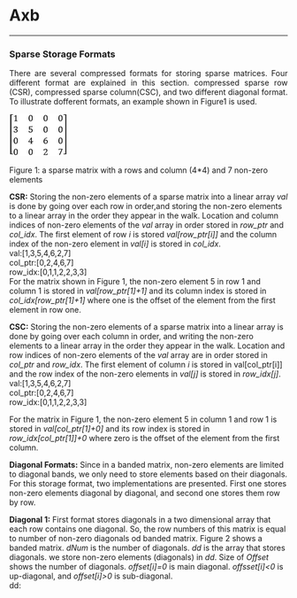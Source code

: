 # Axb

---
### Sparse Storage Formats
<p style='text-align: justify;'>
There are several compressed formats for storing sparse matrices. Four different format are explained in this section. 
compressed sparse row (CSR), compressed sparse column(CSC), and two different diagonal format. To illustrate dofferent 
formats, an example shown in Figure1 is used.

![sparse matrix](https://github.com/leila68/Axb/blob/master/doc/mtx.png "mtx")
<br>

Figure 1: a sparse matrix with a rows and column (4*4) and 7 non-zero elements

**CSR:** Storing the non-zero elements of a sparse matrix into a linear array *val* is done by going over each row in
order,and storing the non-zero elements to a linear array in the order they appear in the walk. Location and column
indices of non-zero elements of the *val* array in order stored in *row_ptr* and *col_idx*. The first element of row *i* 
is stored *val[row_ptr[i]]* and the column index of the non-zero element in *val[i]* is stored in *col_idx*. <br>
val:[1,3,5,4,6,2,7]<br>
col_ptr:[0,2,4,6,7]<br>
row_idx:[0,1,1,2,2,3,3]<br>
For the matrix shown in Figure 1, the non-zero element 5 in row 1 and column 1 is stored in *val[row_ptr[1]+1]* and its 
column index is stored in *col_idx[row_ptr[1]+1]* where one is the offset of the element from the first element in row one.

**CSC:** Storing the non-zero elements of a sparse matrix into a linear array is done by going over each column in order,
and writing the non-zero elements to a linear array in the order they appear in the walk. Location and row indices of 
non-zero elements of the *val* array are in order stored in *col_ptr* and *row_idx*. The first element of column *i* is stored
in val[col_ptr[i]] and the row index of the non-zero elements in *val[j]* is stored in *row_idx[j]*.
<br>
val:[1,3,5,4,6,2,7]<br>
col_ptr:[0,2,4,6,7]<br>
row_idx:[0,1,1,2,2,3,3]<br>

For the matrix in Figure 1, the non-zero element 5 in column 1 and row 1 is stored in *val[col_ptr[1]+0]* and its row 
index is stored in *row_idx[col_ptr[1]]+0* where zero is the offset of the element from the first column.<br>

**Diagonal Formats:** Since in a banded matrix, non-zero elements are limited to diagonal bands, we only need to store 
elements based on their diagonals. For this storage format, two implementations are presented. First one stores non-zero 
elements diagonal by diagonal, and second one stores them row by row.<br>

**Diagonal 1:** First format stores diagonals in a two dimensional array that each row contains one diagonal. So, the row
numbers of this matrix is equal to number of non-zero diagonals od banded matrix. Figure 2 shows a banded matrix. *dNum*
 is the number of diagonals. *dd* is the array that stores diagonals. we store non-zero elements (diagonals) in *dd*. 
Size of *Offset* shows the number of diagonals. *offset[i]=0* is main diagonal. *offsset[i]<0* is up-diagonal, and *offset[i]>0*
is sub-diagonal.<br>
dd:


<p>